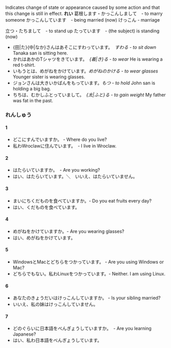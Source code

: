 Indicates change of state or appearance caused by some action and that this change is still in effect.
**れい**
葛根します・かっこんしまして　- to marry someone
かっこんしています　- being married (now)
けっこん - marriage

立つ・たちまして　- to stand up
たっています　-  (the subject) is standing (now)


- {田|た}{中|なか}さんはあそこにすわっています。　*すわる - to sit down*
Tanaka san is sitting here.
-  かれはあかのTシャツをきています。　*{着|き}る - to wear*
He is wearing a red t-shirt.
- いもうとは、めがねをかけています。*めがねのかける - to wear glasses*
Younger sister is wearing glasses.
- ジョンさんは大きいかばんをもっています。*もつ - to hold*
John san is holding a big bag.
- ちちは、むかしふとっていまして。　*{太|ふと}る - to gain weight*
My father was fat in the past.

### れんしゅう

#### 1
- どこにすんでいますか。   - Where do you live?
- 私わWroclawに住んでいます。　- I live in Wroclaw.
#### 2
- はたらいていますか。　- Are you working?
- はい、はたらいています。＼　いいえ、はたらいていません。
#### 3
- まいにちくだものを食べていますか。- Do you eat fruits every day?
- はい、くだものを食べています。
#### 4
- めがねをかけていますか。- Are you wearing glasses?
- はい、めがねをかけています。
#### 5
- WindowsとMacとどちらをつかっています。 - Are you using Windows or Mac?
- どちらでもない。私わLinuxをつかっています。- Neither. I am using Linux.
#### 6
- あなたのきょうだいはけっこんしていますか。  - Is your sibling married?
- いいえ、私の妹はけっこんしていません。
#### 7
- どのぐらいに日本語をべんぎょうしていますか。　- Are you learning Japanese?
- はい、私わ日本語をべんぎょうしています。









